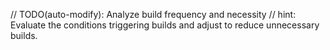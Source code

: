 // TODO(auto-modify): Analyze build frequency and necessity
// hint: Evaluate the conditions triggering builds and adjust to reduce unnecessary builds.
